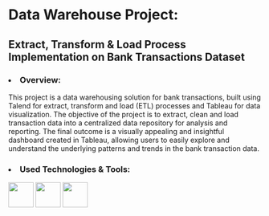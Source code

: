 <h1>Data Warehouse Project:</h1> 

<h2>Extract, Transform &amp; Load Process Implementation on Bank Transactions Dataset</h2>

<h3><li>Overview:</li></h3>
<p>
    This project is a data warehousing solution for bank transactions, built using Talend for extract, transform and load (ETL) processes and Tableau for data visualization. The objective of the project is to extract, clean and load transaction data into a centralized data repository for analysis and reporting. The final outcome is a visually appealing and insightful dashboard created in Tableau, allowing users to easily explore and understand the underlying patterns and trends in the bank transaction data.
</p>

<h3><li>Used Technologies & Tools:</li></h3>

<img src="https://www.imovo.com.mt/wp-content/uploads/2022/02/talend-logo.png" height=50/>         <img height=50 src="https://download.logo.wine/logo/MySQL/MySQL-Logo.wine.png"/>          <img height=50 src="https://upload.wikimedia.org/wikipedia/commons/4/4b/Tableau_Logo.png">
